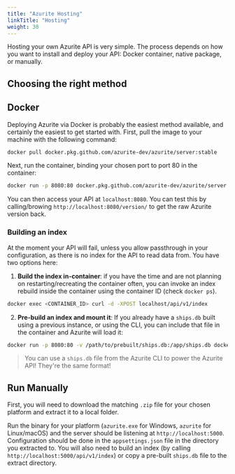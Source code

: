 ```yaml
---
title: "Azurite Hosting"
linkTitle: "Hosting"
weight: 30
---
```


Hosting your own Azurite API is very simple. The process depends on how you want to install and deploy your API: Docker container, native package, or manually.

## Choosing the right method

## Docker

Deploying Azurite via Docker is probably the easiest method available, and certainly the easiest to get started with. First, pull the image to your machine with the following command:

```bash
docker pull docker.pkg.github.com/azurite-dev/azurite/server:stable
```

Next, run the container, binding your chosen port to port 80 in the container:

```bash
docker run -p 8080:80 docker.pkg.github.com/azurite-dev/azurite/server:stable
```

You can then access your API at `localhost:8080`. You can test this by calling/browing `http://localhost:8080/version/` to get the raw Azurite version back.

### Building an index

At the moment your API will fail, unless you allow passthrough in your configuration, as there is no index for the API to read data from. You have two options here:

1. **Build the index in-container**: if you have the time and are not planning on restarting/recreating the container often, you can invoke an index rebuild inside the container using the container ID (check `docker ps`).

```bash
docker exec <CONTAINER_ID> curl -d -XPOST localhost/api/v1/index
```

2. **Pre-build an index and mount it**: If you already have a `ships.db` built using a previous instance, or using the CLI, you can include that file in the container and Azurite will load it:

```bash
docker run -p 8080:80 -v /path/to/prebuilt/ships.db:/app/ships.db docker.pkg.github.com/azurite-dev/azurite/server:stable
```

> You can use a `ships.db` file from the Azurite CLI to power the Azurite API! They're the same format!

## Run Manually

First, you will need to download the matching `.zip` file for your chosen platform and extract it to a local folder.

Run the binary for your platform (`azurite.exe` for Windows, `azurite` for Linux/macOS) and the server should be listening at `http://localhost:5000`. Configuration should be done in the `appsettings.json` file in the directory you extracted to. You will also need to build an index (by calling `http://localhost:5000/api/v1/index`) or copy a pre-built `ships.db` file to the extract directory.
